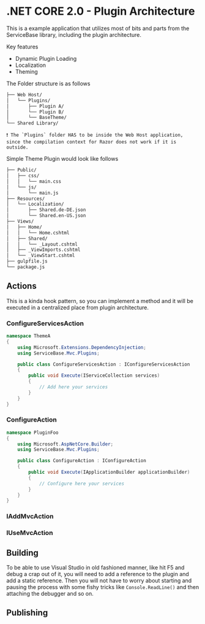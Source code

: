 
# .NET CORE 2.0 - Plugin Architecture

This is a example application that utilizes most of bits and parts from the ServiceBase library, including the plugin architecture.


Key features

- Dynamic Plugin Loading
- Localization
- Theming


The Folder structure is as follows

```txt
├── Web Host/
│   └── Plugins/
│       ├── Plugin A/
│       └── Plugin B/
│       └── BaseTheme/
└── Shared Library/
```

    ❗ The `Plugins` folder HAS to be inside the Web Host application, since the compilation context for Razor does not work if it is outside.


Simple Theme Plugin would look like follows

```txt
├── Public/
│   ├── css/
│   │   └── main.css
│   └── js/
│       └── main.js
├── Resources/
│   └── Localization/
│       ├── Shared.de-DE.json
│       └── Shared.en-US.json
├── Views/
│   ├── Home/
│   │   └── Home.cshtml
│   ├── Shared/
│   │   └── _Layout.cshtml
│   ├── _ViewImports.cshtml
│   └── _ViewStart.cshtml
├── gulpfile.js
└── package.js
```

## Actions

This is a kinda hook pattern, so you can implement a method and it will be executed in a centralized place from plugin architecture.

### ConfigureServicesAction
```csharp
namespace ThemeA
{
    using Microsoft.Extensions.DependencyInjection;
    using ServiceBase.Mvc.Plugins;

    public class ConfigureServicesAction : IConfigureServicesAction
    {
        public void Execute(IServiceCollection services)
        {
            // Add here your services
        }
    }
}
```

### ConfigureAction

```csharp
namespace PluginFoo
{
    using Microsoft.AspNetCore.Builder;
    using ServiceBase.Mvc.Plugins;

    public class ConfigureAction : IConfigureAction
    {
        public void Execute(IApplicationBuilder applicationBuilder)
        {
            // Configure here your services
        }
    }
}
```

### IAddMvcAction

### IUseMvcAction


## Building

To be able to use Visual Studio in old fashioned manner, like hit F5 and debug a crap out of it, you will need to add a reference to the plugin and add a static reference. Then you will not have to worry about starting and pausing the process with some fishy tricks like `Console.ReadLine()` and then attaching the debugger and so on.

## Publishing